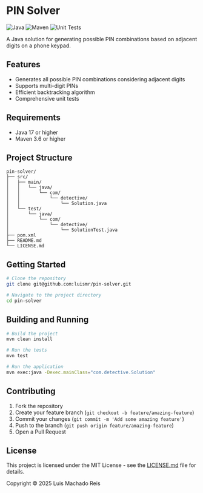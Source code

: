 # PIN Solver

![Java](https://img.shields.io/badge/Java-17-red.svg)
![Maven](https://img.shields.io/badge/Maven-3.6+-C71A36.svg)
![Unit Tests](https://img.shields.io/badge/Unit%20Tests-5%20passed-green.svg)

A Java solution for generating possible PIN combinations based on adjacent digits on a phone keypad.

## Features

- Generates all possible PIN combinations considering adjacent digits
- Supports multi-digit PINs
- Efficient backtracking algorithm
- Comprehensive unit tests

## Requirements

- Java 17 or higher
- Maven 3.6 or higher

## Project Structure

```
pin-solver/
├── src/
│   ├── main/
│   │   └── java/
│   │       └── com/
│   │           └── detective/
│   │               └── Solution.java
│   └── test/
│       └── java/
│           └── com/
│               └── detective/
│                   └── SolutionTest.java
├── pom.xml
├── README.md
└── LICENSE.md
```

## Getting Started

```bash
# Clone the repository
git clone git@github.com:luismr/pin-solver.git

# Navigate to the project directory
cd pin-solver
```

## Building and Running

```bash
# Build the project
mvn clean install

# Run the tests
mvn test

# Run the application
mvn exec:java -Dexec.mainClass="com.detective.Solution"
```

## Contributing

1. Fork the repository
2. Create your feature branch (`git checkout -b feature/amazing-feature`)
3. Commit your changes (`git commit -m 'Add some amazing feature'`)
4. Push to the branch (`git push origin feature/amazing-feature`)
5. Open a Pull Request

## License

This project is licensed under the MIT License - see the [LICENSE.md](LICENSE.md) file for details.

Copyright © 2025 Luis Machado Reis 